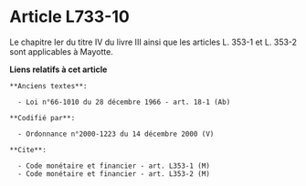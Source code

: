 # Article L733-10

Le chapitre Ier du titre IV du livre III ainsi que les articles L. 353-1 et L. 353-2 sont applicables à Mayotte.

**Liens relatifs à cet article**

	**Anciens textes**:

	  - Loi n°66-1010 du 28 décembre 1966 - art. 18-1 (Ab)

	**Codifié par**:

	  - Ordonnance n°2000-1223 du 14 décembre 2000 (V)

	**Cite**:

	  - Code monétaire et financier - art. L353-1 (M)
	  - Code monétaire et financier - art. L353-2 (M)
